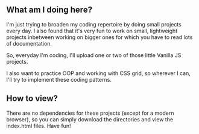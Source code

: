 ## What am I doing here?

I'm just trying to broaden my coding repertoire by doing small projects every day. I also found that it's very fun to work on small, lightweight projects inbetween working on bigger ones for which you have to read lots of documentation.

So, everyday I'm coding, I'll upload one or two of those little Vanilla JS projects.

I also want to practice OOP and working with CSS grid, so wherever I can, I'll try to implement these coding patterns.

## How to view?

There are no dependencies for these projects (except for a modern browser), so you can simply download the directories and view the index.html files. Have fun!
